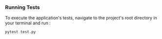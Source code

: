 ### Running Tests

To execute the application's tests, navigate to the project's root directory in your terminal and run :

```bash
pytest test.py